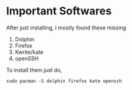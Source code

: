 # Important Softwares

After just installing, I mostly found these missing
1. Dolphin
2. Firefox
3. Kwrite/kate
4. openSSH

To install them just do,
```
sudo pacman -S dolphin firefox kate openssh
```
